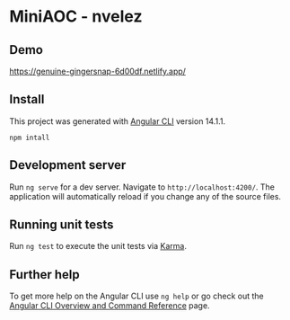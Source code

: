# MiniAOC - nvelez

## Demo

https://genuine-gingersnap-6d00df.netlify.app/

## Install

This project was generated with [Angular CLI](https://github.com/angular/angular-cli) version 14.1.1.

```
npm intall
```

## Development server

Run `ng serve` for a dev server. Navigate to `http://localhost:4200/`. The application will automatically reload if you change any of the source files.

## Running unit tests

Run `ng test` to execute the unit tests via [Karma](https://karma-runner.github.io).

## Further help

To get more help on the Angular CLI use `ng help` or go check out the [Angular CLI Overview and Command Reference](https://angular.io/cli) page.
